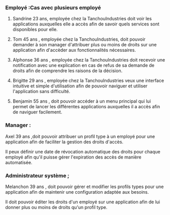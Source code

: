 ### Employé :Cas avec plusieurs employé

1. Sandrine 23 ans, employée chez la TanchouIndustries doit voir les applications auxquelles elle a accès afin de savoir quels services sont disponibles pour elle.



2. Tom 45 ans , employée chez la TanchouIndustries, doit pouvoir demander à son manager d'attribuer plus ou moins de droits sur une application afin d'accèder aux fonctionnalités nécessaires.

3. Alphonse 36 ans , employée chez la TanchouIndustries doit recevoir une notification avec une explication en cas de refus de sa demande de droits afin de comprendre les raisons de la décision.

4. Brigitte 29 ans , employée chez la TanchouIndustries veux une interface intuitive et simple d'utilisation afin de pouvoir naviguer et utiliser l'application sans difficulté.

5. Benjamin 55 ans , doit pouvoir accéder à un menu principal qui lui permet de lancer les différentes applications auxquelles il a  accès afin de naviguer facilement.


### Manager : 

Axel 39 ans ,doit pouvoir attribuer un profil type à un employé pour une application afin de faciliter la gestion des droits d'accès.

Il peux définir une date de révocation automatique des droits pour chaque employé afin qu'il puisse gérer l'expiration des accès de manière automatisée.

### __Administrateur système__ ;

Melanchon 39 ans , doit pouvoir gérer et modifier les profils types pour une application afin de maintenir une configuration adaptée aux besoins.

Il doit  pouvoir éditer les droits d'un employé sur une application afin de lui donner plus ou moins de droits qu'un profil type.



